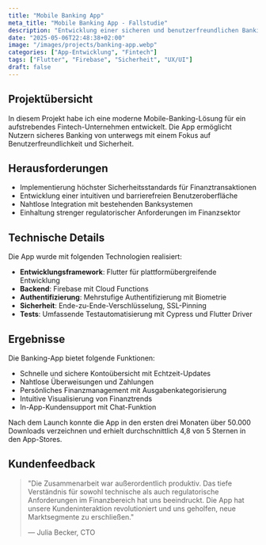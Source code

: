 ```yaml
---
title: "Mobile Banking App"
meta_title: "Mobile Banking App - Fallstudie"
description: "Entwicklung einer sicheren und benutzerfreundlichen Banking-App für iOS und Android"
date: "2025-05-06T22:48:38+02:00"
image: "/images/projects/banking-app.webp"
categories: ["App-Entwicklung", "Fintech"]
tags: ["Flutter", "Firebase", "Sicherheit", "UX/UI"]
draft: false
---
```


## Projektübersicht

In diesem Projekt habe ich eine moderne Mobile-Banking-Lösung für ein aufstrebendes Fintech-Unternehmen entwickelt. Die App ermöglicht Nutzern sicheres Banking von unterwegs mit einem Fokus auf Benutzerfreundlichkeit und Sicherheit.

## Herausforderungen

- Implementierung höchster Sicherheitsstandards für Finanztransaktionen
- Entwicklung einer intuitiven und barrierefreien Benutzeroberfläche
- Nahtlose Integration mit bestehenden Banksystemen
- Einhaltung strenger regulatorischer Anforderungen im Finanzsektor

## Technische Details

Die App wurde mit folgenden Technologien realisiert:

- **Entwicklungsframework**: Flutter für plattformübergreifende Entwicklung
- **Backend**: Firebase mit Cloud Functions
- **Authentifizierung**: Mehrstufige Authentifizierung mit Biometrie
- **Sicherheit**: Ende-zu-Ende-Verschlüsselung, SSL-Pinning
- **Tests**: Umfassende Testautomatisierung mit Cypress und Flutter Driver

## Ergebnisse

Die Banking-App bietet folgende Funktionen:

- Schnelle und sichere Kontoübersicht mit Echtzeit-Updates
- Nahtlose Überweisungen und Zahlungen
- Persönliches Finanzmanagement mit Ausgabenkategorisierung
- Intuitive Visualisierung von Finanztrends
- In-App-Kundensupport mit Chat-Funktion

Nach dem Launch konnte die App in den ersten drei Monaten über 50.000 Downloads verzeichnen und erhielt durchschnittlich 4,8 von 5 Sternen in den App-Stores.

## Kundenfeedback

> "Die Zusammenarbeit war außerordentlich produktiv. Das tiefe Verständnis für sowohl technische als auch regulatorische Anforderungen im Finanzbereich hat uns beeindruckt. Die App hat unsere Kundeninteraktion revolutioniert und uns geholfen, neue Marktsegmente zu erschließen."
>
> — Julia Becker, CTO
